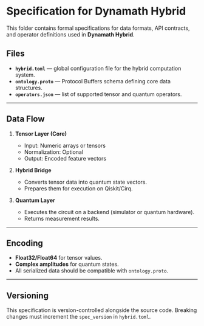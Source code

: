 # Specification for Dynamath Hybrid

This folder contains formal specifications for data formats, API contracts, and operator definitions used in **Dynamath Hybrid**.

## Files

- **`hybrid.toml`** — global configuration file for the hybrid computation system.
- **`ontology.proto`** — Protocol Buffers schema defining core data structures.
- **`operators.json`** — list of supported tensor and quantum operators.

---

## Data Flow

1. **Tensor Layer (Core)**
   - Input: Numeric arrays or tensors
   - Normalization: Optional
   - Output: Encoded feature vectors

2. **Hybrid Bridge**
   - Converts tensor data into quantum state vectors.
   - Prepares them for execution on Qiskit/Cirq.

3. **Quantum Layer**
   - Executes the circuit on a backend (simulator or quantum hardware).
   - Returns measurement results.

---

## Encoding

- **Float32/Float64** for tensor values.
- **Complex amplitudes** for quantum states.
- All serialized data should be compatible with `ontology.proto`.

---

## Versioning

This specification is version-controlled alongside the source code.
Breaking changes must increment the `spec_version` in `hybrid.toml`.
